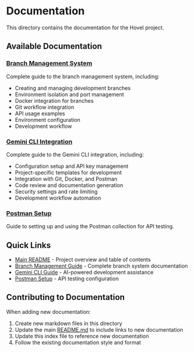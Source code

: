 # Documentation

This directory contains the documentation for the Hovel project.

## Available Documentation

### [Branch Management System](BRANCH_README.md)

Complete guide to the branch management system, including:
- Creating and managing development branches
- Environment isolation and port management
- Docker integration for branches
- Git workflow integration
- API usage examples
- Environment configuration
- Development workflow

### [Gemini CLI Integration](GEMINI_CLI.md)

Complete guide to the Gemini CLI integration, including:
- Configuration setup and API key management
- Project-specific templates for development
- Integration with Git, Docker, and Postman
- Code review and documentation generation
- Security settings and rate limiting
- Development workflow automation

### [Postman Setup](POSTMAN_SETUP.md)

Guide to setting up and using the Postman collection for API testing.

## Quick Links

- [Main README](../README.md) - Project overview and table of contents
- [Branch Management Guide](BRANCH_README.md) - Complete branch system documentation
- [Gemini CLI Guide](GEMINI_CLI.md) - AI-powered development assistance
- [Postman Setup](POSTMAN_SETUP.md) - API testing configuration

## Contributing to Documentation

When adding new documentation:

1. Create new markdown files in this directory
2. Update the main [README.md](../README.md) to include links to new documentation
3. Update this index file to reference new documentation
4. Follow the existing documentation style and format 